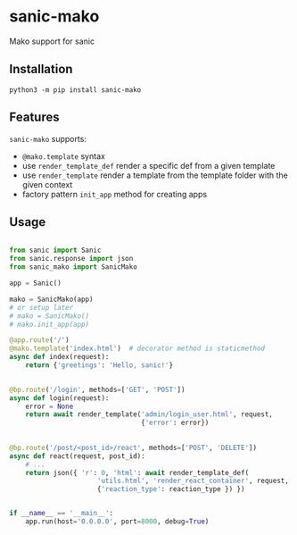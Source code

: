 # sanic-mako
Mako support for sanic

## Installation

`python3 -m pip install sanic-mako`

## Features

`sanic-mako` supports:

- `@mako.template` syntax
- use `render_template_def` render a specific def from a given template 
- use `render_template` render a template from the template folder with the given context
- factory pattern `init_app` method for creating apps

## Usage

```python

from sanic import Sanic
from sanic.response import json 
from sanic_mako import SanicMako

app = Sanic()

mako = SanicMako(app)
# or setup later
# mako = SanicMako()
# mako.init_app(app)

@app.route('/')
@mako.template('index.html')  # decorator method is staticmethod
async def index(request):
    return {'greetings': 'Hello, sanic!'}
    

@bp.route('/login', methods=['GET', 'POST'])
async def login(request):
    error = None
    return await render_template('admin/login_user.html', request,
                                 {'error': error})
                                 
                                 
@bp.route('/post/<post_id>/react', methods=['POST', 'DELETE'])
async def react(request, post_id):
    # ...
    return json({ 'r': 0, 'html': await render_template_def(
                      'utils.html', 'render_react_container', request,
                      {'reaction_type': reaction_type }) })


if __name__ == '__main__':
    app.run(host='0.0.0.0', port=8000, debug=True)
```
